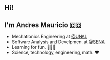 <!-- This was made by Mauricio A. -->
## Hi!

## I'm Andres Mauricio 🇨🇴
- Mechatronics Engineering at [@UNAL](https://unal.edu.co/)
- Software Analysis and Develpment at [@SENA](https://www.sena.edu.co/es-co/Paginas/default.aspx)
- Learning for fun. 👨🏻‍💻
- Science, technology, engineering, math. ❤
